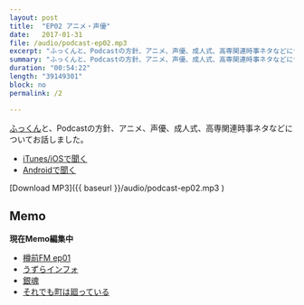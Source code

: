```yaml
---
layout: post
title:  "EP02 アニメ・声優"
date:   2017-01-31
file: /audio/podcast-ep02.mp3
excerpt: "ふっくんと、Podcastの方針、アニメ、声優、成人式、高専関連時事ネタなどについてお話しました。"
summary: "ふっくんと、Podcastの方針、アニメ、声優、成人式、高専関連時事ネタなどについてお話しました。"
duration: "00:54:22"
length: "39149301"
block: no
permalink: /2

---
```


[ふっくん](https://twitter.com/fk2763owl)と、Podcastの方針、アニメ、声優、成人式、高専関連時事ネタなどについてお話しました。

- [iTunes/iOSで聞く](https://itunes.apple.com/jp/podcast/zun-qianfm/id1193579201)
- [Androidで聞く](http://subscribeonandroid.com/tarumaefm.com/feed.xml)

[Download MP3]({{ baseurl }}/audio/podcast-ep02.mp3 )

## Memo

**現在Memo編集中**

- [樽前FM ep01](http://tarumaefm.com/1)
- [うずらインフォ](http://uzurainfo.han-be.com/index.html)
- [銀魂](http://www.tv-tokyo.co.jp/anime/gintama/index2.html)
- [それでも町は廻っている](http://www.tbs.co.jp/anime/soremachi/)
